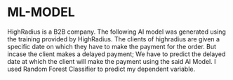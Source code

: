 # ML-MODEL
HighRadius is a B2B company. The following AI model was generated using the training provided by HighRadius. 
The clients of highradius are given a specific date on which they have to make the payment for the order. 
But incase the client makes a delayed payment; We have to predict the delayed date at which the client will make the payment using the said AI Model. 
I used Random Forest Classifier to predict my dependent variable.